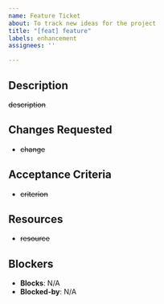 ```yaml
---
name: Feature Ticket
about: To track new ideas for the project
title: "[feat] feature"
labels: enhancement
assignees: ''

---
```


## Description

~~description~~

## Changes Requested
- ~~change~~

## Acceptance Criteria
- ~~criterion~~

## Resources
- ~~resource~~

## Blockers
- **Blocks**: N/A
- **Blocked-by**: N/A
